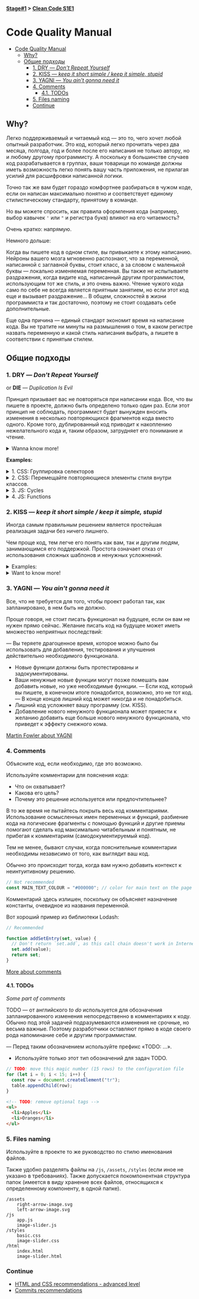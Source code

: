#### [Stage#1](../../) > [Clean Code S1E1](../)

# Code Quality Manual

- [Code Quality Manual](#code-quality-manual)
  - [Why?](#why)
  - [Общие подходы](#общие-подходы)
    - [1. DRY — _Don't Repeat Yourself_](#1-dry--dont-repeat-yourself)
    - [2. KISS — _keep it short simple / keep it simple, stupid_](#2-kiss--keep-it-short-simple--keep-it-simple-stupid)
    - [3. YAGNI — _You ain't gonna need it_](#3-yagni--you-aint-gonna-need-it)
    - [4. Comments](#4-comments)
      - [4.1. TODOs](#41-todos)
    - [5. Files naming](#5-files-naming)
    - [Continue](#continue)

## Why?

Легко поддерживаемый и читаемый код — это то, чего хочет любой опытный разработчик. Это код, который легко прочитать через два месяца, полгода, год и более после его написания не только автору, но и любому другому программисту. А поскольку в большинстве случаев код разрабатывается в группах, ваши товарищи по команде должны иметь возможность легко понять вашу часть приложения, не прилагая усилий для расшифровки написанной логики.

Точно так же вам будет гораздо комфортнее разбираться в чужом коде, если он написан максимально понятно и соответствует единому стилистическому стандарту, принятому в команде.

Но вы можете спросить, как правила оформления кода (например, выбор кавычек `'` или `"` и регистра букв) влияют на его читаемость?

Очень кратко: напрямую.

Немного дольше:

Когда вы пишете код в одном стиле, вы привыкаете к этому написанию. Нейроны вашего мозга мгновенно распознают, что за переменной, написанной с заглавной буквы, стоит класс, а за словом с маленькой буквы — локально изменяемая переменная. Вы также не испытываете раздражения, когда видите код, написанный другим программистом, использующим тот же стиль, и это очень важно. Чтение чужого кода само по себе не всегда является приятным занятием, но если этот код еще и вызывает раздражение... В общем, сложностей в жизни программиста и так достаточно, поэтому не стоит создавать себе дополнительные.

Еще одна причина — единый стандарт экономит время на написание кода. Вы не тратите ни минуты на размышления о том, в каком регистре назвать переменную и какой стиль написания выбрать, а пишете в соответствии с принятым стилем.

## Общие подходы

### 1. DRY — _Don't Repeat Yourself_

or **DIE** — _Duplication Is Evil_

Принцип призывает вас не повторяться при написании кода. Все, что вы пишете в проекте, должно быть определено только один раз.
Если этот принцип не соблюдать, программист будет вынужден вносить изменения в несколько повторяющихся фрагментов кода вместо одного. Кроме того, дублированный код приводит к накоплению нежелательного кода и, таким образом, затрудняет его понимание и чтение.

<details>
    <summary>
    Wanna know more!
    </summary>

**The history:**
Этот принцип был впервые упомянут в книге ["The Pragmatic Programmer" by Andrew Hunt](https://ideafix.name/wp-content/uploads/stuff/book51.pdf) (1999). Однако еще до выхода книги в свет она была широко известна и широко использовалась. При этом `The Pragmatic Programmer` точно определил принцип и дал ему название.

В книге DRY описывается как:

> Каждое знание должно иметь единственное, однозначное,
> Авторитетное представительство внутри системы.

где под «частью знаний» можно понимать функциональный, логически завершенный фрагмент кода вашего приложения или алгоритма.

</details>

**Examples:**

<details>
	<summary>
		1. CSS: Группировка селекторов
	</summary>

```css
h1 {
  color: #ff0000;
  font-family: Arial;
}
h2 {
  color: #ff0000;
  font-family: Arial;
}
h3 {
  color: #ff0000;
  font-family: Arial;
}
h4 {
  color: #ff0000;
  font-family: Arial;
}
```

Этот код можно реорганизовать с помощью группировки селекторов:

```css
h1,
h2,
h3,
h4 {
  color: #ff0000;
  font-family: Arial;
}
```

</details>

<details>
	<summary>
		2. CSS: Перемещайте повторяющиеся элементы стиля внутри классов.
	</summary>

Если один набор свойств CSS определяет стиль нескольких элементов на странице, эти элементы обычно объединяются в один класс CSS:

```css
p {
  margin-bottom: 10px;
  text-indent: 10px;
}

/* Re-used styles */
.quotation {
  font-family: "Helvetica";
  font-style: italic;
  text-indent: 20px;
}

.bold-text {
  font-weight: bold;
}
```

```html
<section>
  <h2 class="bold-text">A book</h2>
  <p>
    I don't know what to write here, but it's definitely the first paragraph.
  </p>
  <p class="quotation">«Hello world»</p>
  <p>
    I still don't know what to write here, but it's definitely the second
    paragraph.
  </p>
  <p class="quotation">«Hello world 2»</p>
  <p>Just some common bla-bla text :).</p>
</section>
```

</details>

<details>
	<summary>
		3. JS: Cycles
	</summary>

```js
// non DRY code
console.log("corn");
console.log("pita");
console.log("potato");
console.log("tortilla");
```

```js
// DRY code
const chips = ["corn", "pita", "potato", "tortilla"];

for (let i = 0; i < chips.length; i++) {
  console.log(chips[i]);
}
```

</details>

<details>
	<summary>
		4. JS: Functions
	</summary>

It is convenient to put duplicated logic into functions.

```js
const today = new Date();
const weekday = today.toLocaleDateString("en-US", { weekday: "long" });

// non DRY code
if (weekday === "Sunday" || weekday === "Saturday") {
  console.log(`Today is ${today} so my day plan includes: sleep, eat, rest`);
} else {
  console.log(`Today is ${today} so my day plan includes: work, work, work`);
}

// DRY code
const today = new Date();
const weekday = today.toLocaleDateString("en-US", { weekday: "long" });

if (weekday === "Sunday" || weekday === "Saturday") {
  logDayPlan(today, "sleep, eat, rest");
} else {
  logDayPlan(today, "work, work, work");
}

function logDayPlan(weekday, tasks) {
  console.log(`Today is ${weekday} so my day plan includes: ${tasks}`);
}
```

</details>

### 2. KISS — _keep it short simple / keep it simple, stupid_

Иногда самым правильным решением является простейшая реализация задачи без ничего лишнего.

Чем проще код, тем легче его понять как вам, так и другим людям, занимающимся его поддержкой. Простота означает отказ от использования сложных шаблонов и ненужных усложнений.

<details>
    <summary>Examples:</summary>

Примером нарушения этого принципа является написание отдельной функции только для выполнения операции сложения или использование побитового оператора (сдвиг вправо >> 1) для деления целых чисел на 2.

`(4 >> 1) === (4 / 2)`

Для некоторых компиляторов программ это может быть более эффективно, чем обычное деление `/2`, но ясность кода сильно снижается.

> Важное примечание: для механизмов JS эффективность операции сдвига компенсируется дорогостоящим преобразованием в целое число. - [more here](https://thefullsnack.com/en/bitwise-javascript-fast.html).

Принимая этот подход, вы применяете умное кодирование и чрезмерную оптимизацию. И то, и другое в конечном итоге будет делать ваш код все менее и менее понятным как для других разработчиков, так и для вас самих. Помните, что вам, возможно, придется снова столкнуться с этим кодом через месяц, два или год.

</details>

<details>
    <summary>Want to know more!</summary>

**History:**

Принцип проектирования, используемый ВМС США в 1960 году. Принцип KISS гласит, что большинство систем работают лучше всего, если они остаются простыми, а не усложняются. Поэтому в дизайне простота должна быть ключевой целью и следует избегать ненужной сложности. Фраза ассоциировалась с авиаконструктором Кларенсом Джонсоном (1910–1990). В 1970-е годы широко использовался термин «принцип KISS». Вариации этой фразы включают: «Keep it Simple, Silly", "keep it short and simple", "keep it simple and straightforward", and "keep it small and simple.».

[More on Wikipedia](https://en.wikipedia.org/wiki/KISS_principle)

</details>

### 3. YAGNI — _You ain't gonna need it_

Все, что не требуется для того, чтобы проект работал так, как запланировано, в нем быть не должно.

Проще говоря, не стоит писать функционал на будущее, если он вам не нужен прямо сейчас. Желание писать код на будущее может иметь множество неприятных последствий:

— Вы теряете драгоценное время, которое можно было бы использовать для добавления, тестирования и улучшения действительно необходимого функционала.
- Новые функции должны быть протестированы и задокументированы.
- Ваши ненужные новые функции могут позже помешать вам добавить новые, но уже необходимые функции.
— Если код, который вы пишете, в конечном итоге понадобится, возможно, это не тот код.
— В конце концов лишний код может никогда и не понадобиться.
- Лишний код усложняет вашу программу (см. KISS).
- Добавление нового ненужного функционала может привести к желанию добавить еще больше нового ненужного функционала, что приведет к эффекту снежного кома.

[Martin Fowler about YAGNI](https://martinfowler.com/bliki/Yagni.html)

### 4. Comments

Объясните код, если необходимо, где это возможно.

Используйте комментарии для пояснения кода:

- Что он охватывает?
- Какова его цель?
- Почему это решение используется или предпочтительнее?

В то же время не пытайтесь покрыть весь код комментариями. Использование осмысленных имен переменных и функций, разбиение кода на логические фрагменты с помощью функций и другие приемы помогают сделать код максимально читабельным и понятным, не прибегая к комментариям (самодокументируемый код).

Тем не менее, бывают случаи, когда пояснительные комментарии необходимы независимо от того, как выглядит ваш код.

Обычно это происходит тогда, когда вам нужно добавить контекст к неинтуитивному решению.

```js
// Not recommended
const MAIN_TEXT_COLOUR = "#000000"; // color for main text on the page
```

Комментарий здесь излишен, поскольку он объясняет назначение константы, очевидное из названия переменной.

Вот хороший пример из библиотеки Lodash:

```js
// Recommended

function addSetEntry(set, value) {
  // Don't return `set.add`, as this call chain doesn't work in Internet Explorer 11
  set.add(value);
  return set;
}
```

[More about comments](https://javascript.info/comments)

#### 4.1. TODOs

_Some part of comments_

TODO — от английского _to do_ используется для обозначения запланированного изменения непосредственно в комментариях к коду. Обычно под этой задачей подразумеваются изменения не срочные, но весьма важные. Поэтому разработчики оставляют прямо в коде своего рода напоминание себе и другим программистам.

— Перед таким обозначением используйте префикс «TODO: ...».
- Используйте только этот тип обозначений для задач TODO.

```js
// TODO: move this magic number (15 rows) to the configuration file
for (let i = 0; i < 15; i++) {
  const row = document.createElement("tr");
  table.appendChild(row);
}
```

```html
<!-- TODO: remove optional tags -->
<ul>
  <li>Apples</li>
  <li>Oranges</li>
</ul>
```

### 5. Files naming

Используйте в проекте то же руководство по стилю именования файлов.

Также удобно разделять файлы на `/js`, `/assets`, `/styles` (если иное не указано в требованиях). Также допускается покомпонентная структура папок (имеется в виду хранение всех файлов, относящихся к определенному компоненту, в одной папке).

```
/assets
	right-arrow-image.svg
	left-arrow-image.svg
/js
	app.js
	image-slider.js
/styles
	basic.css
	image-slider.css
/html
	index.html
	image-slider.html
```

### Continue

- [HTML and CSS recommendations - advanced level](html-and-css-extended.md)
- [Commits recommendations](commits.md)
